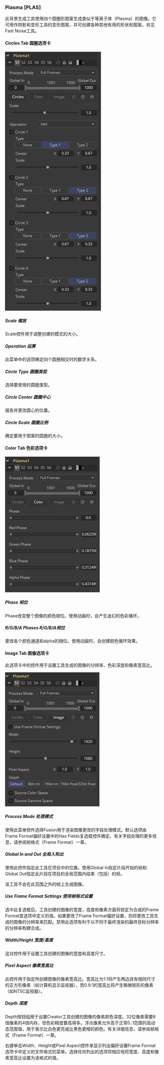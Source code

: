### Plasma [PLAS]

此背景生成工具使用四个圆圈形图案生成类似于等离子体（Plasma）的图像。它可用作阴影和变形工具的变形图案，并可创建各种其他有用的形状和图案。另见Fast Noise工具。

#### Circles Tab 圆圈选项卡

![PLAS_CirclesTab](images\PLAS_CirclesTab.png)

##### Scale 缩放

Scale控件用于调整创建的模式的大小。

##### Operation 运算

此菜单中的选项确定四个圆圈相交时的数学关系。

##### Circle Type 圆圈类型

选择要使用的圆圈类型。

##### Circle Center 圆圈中心

报告并更改圆心的位置。

##### Circle Scale 圆圈比例

确定要用于图案的圆圈的大小。

#### Color Tab 色彩选项卡

![PLAS_ColorTab](images\PLAS_ColorTab.png)

##### Phase 相位

Phase改变整个图像的颜色相位。使用动画时，会产生迷幻的色彩循环。

##### R/G/B/A Phases R/G/B/A相位

更改各个颜色通道和alpha的相位。使用动画时，会创建颜色循环效果。

#### Image Tab 图像选项卡

此选项卡中的控件用于设置工具生成的图像的分辨率、色彩深度和像素宽高比。

![PLAS_ImageTab](images/PLAS_ImageTab.png)

##### Process Mode 处理模式

使用此菜单控件选择Fusion用于渲染图像更改的字段处理模式。默认选项由Frame Format偏好设置中的Has Fields复选框控件确定。有关字段处理的更多信息，请参阅帧格式（Frame Format）一章。

##### Global In and Out 全局入和出

使用此控件指定此工具在项目中的位置。使用Global In指定片段开始的帧和Global Out指定此片段在项目的全局范围内结束（包括）的帧。

该工具不会在此范围之外的帧上生成图像。

##### Use Frame Format Settings 使用帧格式设置

选中此复选框后，工具创建的图像的宽度，高度和像素方面将锁定为合成的Frame Format首选项中定义的值。如果更改了Frame Format偏好设置，则将更改工具生成的图像的分辨率来匹配。禁用此选项有利于以不同于最终渲染的最终目标分辨率的分辨率构建合成。

##### Width/Height 宽度/高度

这对控件用于设置工具创建的图像的宽度和高度尺寸。

##### Pixel Aspect 像素宽高比

此控件用于指定所创建图像的像素宽高比。宽高比为1:1将产生两边具有相同尺寸的正方形像素（如计算机显示监视器），而0.9:1的宽高比将产生略微矩形的像素（如NTSC监视器）。

##### Depth 深度

Depth按钮组用于设置Creator工具创建的图像的像素颜色深度。32位像素需要8倍像素的4倍内存，但色彩精度要高得多。浮点像素允许高于正常0..1范围的高动态范围值，用于表示比白色更亮或比黑色更暗的颜色。有关详细信息，请参阅帧格式（Frame Format）一章。

右键单击Width、Height或Pixel Aspect控件来显示列出偏好设置Frame Format选项卡中定义的文件格式的菜单。选择任何列出的选项将相应地将宽度、高度和像素宽高比设置为该格式的值。